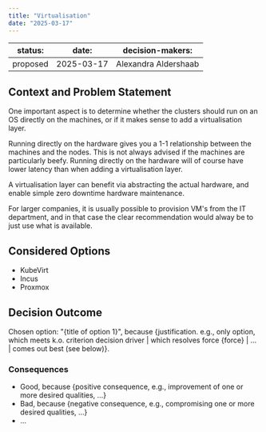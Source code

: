```yaml
---
title: "Virtualisation"
date: "2025-03-17"
---
```



| status: | date: | decision-makers: |
| --- | --- | --- |
| proposed | 2025-03-17 | Alexandra Aldershaab |


## Context and Problem Statement

One important aspect is to determine whether the clusters should run on an OS directly on the machines, or if it makes sense to add a virtualisation layer.

Running directly on the hardware gives you a 1-1 relationship between the machines and the nodes. This is not always advised if the machines are particularly beefy. Running directly on the hardware will of course have lower latency than when adding a virtualisation layer.

A virtualisation layer can benefit via abstracting the actual hardware, and enable simple zero downtime hardware maintenance.

For larger companies, it is usually possible to provision VM's from the IT department, and in that case the clear recommendation would alway be to just use what is available.

## Considered Options

* KubeVirt
* Incus
* Proxmox

## Decision Outcome

Chosen option: "{title of option 1}", because {justification. e.g., only option, which meets k.o. criterion decision driver | which resolves force {force} | … | comes out best (see below)}.

<!-- This is an optional element. Feel free to remove. -->
### Consequences

* Good, because {positive consequence, e.g., improvement of one or more desired qualities, …}
* Bad, because {negative consequence, e.g., compromising one or more desired qualities, …}
* … <!-- numbers of consequences can vary -->